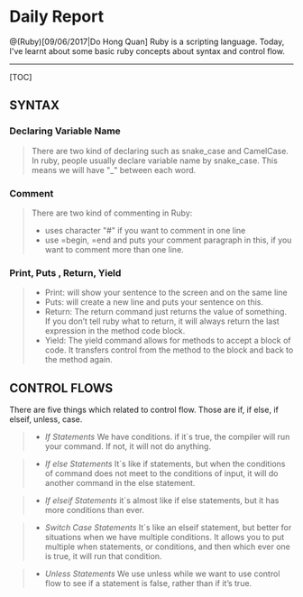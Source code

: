 # Daily Report 

@(Ruby)[09/06/2017|Do Hong Quan]
Ruby is a scripting language.
Today, I've learnt about some basic ruby concepts about syntax and control flow.

----------

[TOC]

## SYNTAX
### Declaring Variable Name
>  There are two kind of declaring such as snake_case and CamelCase.
> In ruby, people usually declare variable name by snake_case. This means we will have "_" between each word.
### Comment
> There are two kind of commenting in Ruby:
> - uses character "#" if you want to comment in one line
> - use =begin, =end and puts your comment paragraph in this, if you want to comment more than one line.

### Print, Puts , Return, Yield
> - Print: will show your sentence to the screen and on the same line 
> - Puts: will create a new line and puts your sentence on this. 
> - Return: The return command just returns the value of something. If you don’t tell ruby what to return, it will always return the last expression in the method code block.
> - Yield: The yield command allows for methods to accept a block of code. It transfers control from the method to the block and back to the method again. 

## CONTROL FLOWS
There are five things which related to control flow. Those are if, if else, if elseif, unless, case.
> - *If Statements*
We have conditions. if it`s true, the compiler will run your command. If not, it will not do anything.

> - *If else Statements*
It`s like if statements, but when the conditions of command does not meet to the conditions of input, it will do another command in the else statement.

> - *If elseif Statements*
it`s almost like if else statements, but it has more conditions than ever.

> - *Switch Case Statements*
It`s like an elseif statement, but better for situations when we have multiple conditions.
It allows you to put multiple when statements, or conditions, and then which ever one is true, it will run that condition. 

> - *Unless Statements*
We use unless while we want to use control flow to see if a statement is false, rather than if it’s true. 

 
